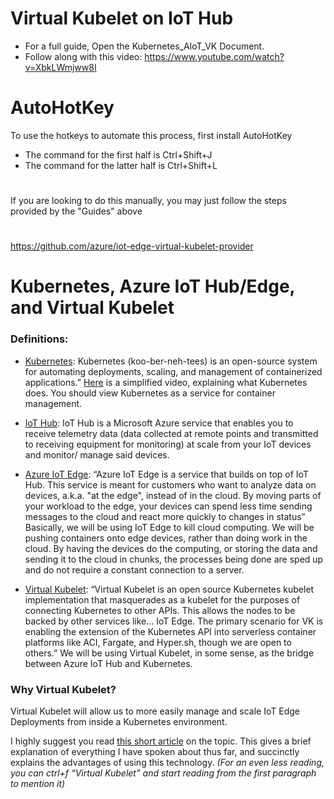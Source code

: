 # Virtual Kubelet on IoT Hub 
  - For a full guide, Open the Kubernetes_AIoT_VK Document.
  - Follow along with this video: https://www.youtube.com/watch?v=XbkLWmjww8I

# AutoHotKey
To use the hotkeys to automate this process, first install AutoHotKey

  - The command for the first half is Ctrl+Shift+J
  - The command for the latter half is Ctrl+Shift+L

#

If you are looking to do this manually, you may just follow the steps provided by the "Guides" above

#

https://github.com/azure/iot-edge-virtual-kubelet-provider


# Kubernetes, Azure IoT Hub/Edge, and Virtual Kubelet

### Definitions:
  - [Kubernetes](https://kubernetes.io/): Kubernetes (koo-ber-neh-tees) is an open-source system for automating deployments, scaling, and management of containerized applications.” 
    [Here](https://www.youtube.com/watch?v=IMOZCDhH7do) is a simplified video, explaining what Kubernetes does. You should view Kubernetes as a service for container management.
  - [IoT Hub](https://docs.microsoft.com/en-us/azure/iot-hub/about-iot-hub):  IoT Hub is a Microsoft Azure service that enables you to receive telemetry data (data collected at remote points and transmitted to receiving equipment for monitoring) at scale from your IoT devices and monitor/ manage said devices.
  - [Azure IoT Edge](https://azure.microsoft.com/en-us/services/iot-edge/):  “Azure IoT Edge is a service that builds on top of IoT Hub. This service is meant for customers who want to analyze data on devices, a.k.a. "at the edge", instead of in the cloud. By moving parts of your workload to the edge, your devices can spend less time sending messages to the cloud and react more quickly to changes in status” 
Basically, we will be using IoT Edge to kill cloud computing. We will be pushing containers onto edge devices, rather than doing work in the cloud. By having the devices do the computing, or storing the data and sending it to the cloud in chunks, the processes being done are sped up and do not require a constant connection to a server. 

  - [Virtual Kubelet](https://github.com/virtual-kubelet/virtual-kubelet): “Virtual Kubelet is an open source Kubernetes kubelet implementation that masquerades as a kubelet for the purposes of connecting Kubernetes to other APIs. This allows the nodes to be backed by other services like… IoT Edge. The primary scenario for VK is enabling the extension of the Kubernetes API into serverless container platforms like ACI, Fargate, and Hyper.sh, though we are open to others.”
We will be using Virtual Kubelet, in some sense, as the bridge between Azure IoT Hub and Kubernetes. 

### Why Virtual Kubelet?

Virtual Kubelet will allow us to more easily manage and scale IoT Edge Deployments from inside a Kubernetes environment. <br/>

I highly suggest you read [this short article](https://thenewstack.io/kubernetes-for-edge-computing-the-microsoft-azure-approach/) on the topic. This gives a brief explanation of everything I have spoken about thus far, and succinctly explains the advantages of using this technology. <i/>(For an even less reading, you can ctrl+f “Virtual Kubelet” and start reading from the first paragraph to mention it)
